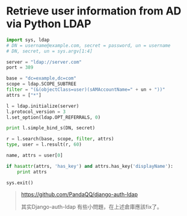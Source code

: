 # Retrieve user information from AD via Python **LDAP**



```python
import sys, ldap
# DN = username@example.com, secret = password, un = username
# DN, secret, un = sys.argv[1:4]

server = "ldap://server.com"
port = 389

base = "dc=example,dc=com"
scope = ldap.SCOPE_SUBTREE
filter = "(&(objectClass=user)(sAMAccountName=" + un + "))"
attrs = ["*"]

l = ldap.initialize(server)
l.protocol_version = 3
l.set_option(ldap.OPT_REFERRALS, 0)

print l.simple_bind_s(DN, secret)

r = l.search(base, scope, filter, attrs)
type, user = l.result(r, 60)

name, attrs = user[0]

if hasattr(attrs, 'has_key') and attrs.has_key('displayName'):
    print attrs

sys.exit()
```



> https://github.com/PandaQQ/django-auth-ldap
>
> 其实Django-auth-ldap 有些小問題，在上述倉庫應該fix了。









